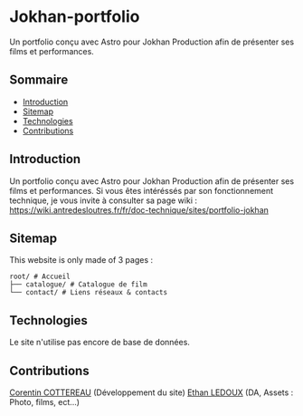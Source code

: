 # Jokhan-portfolio

Un portfolio conçu avec Astro pour Jokhan Production afin de présenter ses films et performances. 

## Sommaire

- [Introduction](#introduction)
- [Sitemap](#sitemap)
- [Technologies](#technologies)
- [Contributions](#contributions)

## Introduction

Un portfolio conçu avec Astro pour Jokhan Production afin de présenter ses films et performances. 
Si vous êtes intéréssés par son fonctionnement technique, je vous invite à consulter sa page wiki : https://wiki.antredesloutres.fr/fr/doc-technique/sites/portfolio-jokhan

## Sitemap

This website is only made of 3 pages :

```
root/ # Accueil
├── catalogue/ # Catalogue de film
└── contact/ # Liens réseaux & contacts
```

## Technologies

Le site n'utilise pas encore de base de données.

## Contributions

[Corentin COTTEREAU](https://github.com/Corentin-cott) (Développement du site)
[Ethan LEDOUX](https://perdu.com) (DA, Assets : Photo, films, ect...)
